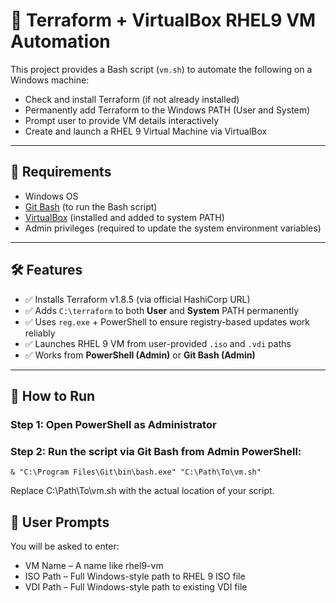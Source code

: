 # 🚀 Terraform + VirtualBox RHEL9 VM Automation

This project provides a Bash script (`vm.sh`) to automate the following on a Windows machine:

- Check and install Terraform (if not already installed)
- Permanently add Terraform to the Windows PATH (User and System)
- Prompt user to provide VM details interactively
- Create and launch a RHEL 9 Virtual Machine via VirtualBox

---

## 📁 Requirements

- Windows OS
- [Git Bash](https://gitforwindows.org/) (to run the Bash script)
- [VirtualBox](https://www.virtualbox.org/) (installed and added to system PATH)
- Admin privileges (required to update the system environment variables)

---

## 🛠️ Features

- ✅ Installs Terraform v1.8.5 (via official HashiCorp URL)
- ✅ Adds `C:\terraform` to both **User** and **System** PATH permanently
- ✅ Uses `reg.exe` + PowerShell to ensure registry-based updates work reliably
- ✅ Launches RHEL 9 VM from user-provided `.iso` and `.vdi` paths
- ✅ Works from **PowerShell (Admin)** or **Git Bash (Admin)**

---

## 🧪 How to Run

### Step 1: Open PowerShell as Administrator

### Step 2: Run the script via Git Bash from Admin PowerShell:
```
& "C:\Program Files\Git\bin\bash.exe" "C:\Path\To\vm.sh"
```
Replace C:\Path\To\vm.sh with the actual location of your script.

## 🧾 User Prompts
You will be asked to enter:

* VM Name – A name like rhel9-vm
* ISO Path – Full Windows-style path to RHEL 9 ISO file
* VDI Path – Full Windows-style path to existing VDI file
